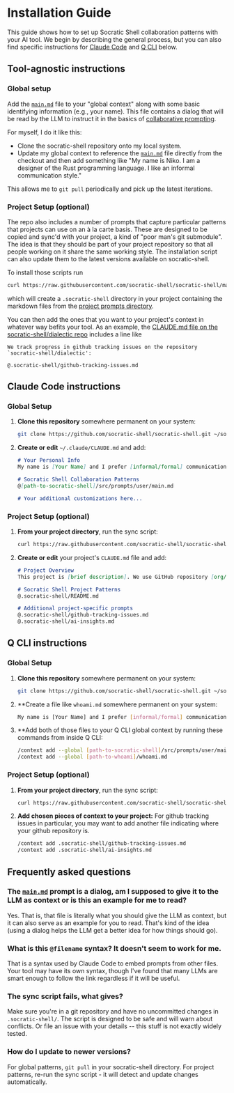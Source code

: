 # Installation Guide

This guide shows how to set up Socratic Shell collaboration patterns with your AI tool. We begin by describing the general process, but you can also find specific instructions for [Claude Code](#claude-code-instructions) and [Q CLI](#q-cli-instructions) below.

## Tool-agnostic instructions

### Global setup

Add the [`main.md`] file to your "global context" along with some basic identifying information (e.g., your name). This file contains a dialog that will be read by the LLM to instruct it in the basics of [collaborative prompting](./collaborative-prompting.md).

[`main.md`]: https://github.com/socratic-shell/socratic-shell/blob/main/src/prompts/user/main.md

For myself, I do it like this:

* Clone the socratic-shell repository onto my local system.
* Update my global context to reference the [`main.md`][] file directly from the checkout and then add something like "My name is Niko. I am a designer of the Rust programming language. I like an informal communication style." 

This allows me to `git pull` periodically and pick up the latest iterations.

### Project Setup (optional)

The repo also includes a number of prompts that capture particular patterns that projects can use on an à la carte basis. These are designed to be copied and sync'd with your project, a kind of "poor man's git submodule". The idea is that they should be part of your project repository so that all people working on it share the same working style. The installation script can also update them to the latest versions available on socratic-shell.

To install those scripts run

```bash
curl https://raw.githubusercontent.com/socratic-shell/socratic-shell/main/src/prompts/project/install.sh | bash
```

which will create a `.socratic-shell` directory in your project containing the markdown files from the [project prompts directory][]. 

[project prompts directory]: https://github.com/socratic-shell/socratic-shell/blob/main/src/prompts/project/

You can then add the ones that you want to your project's context in whatever way befits your tool. As an example, the [CLAUDE.md file on the socratic-shell/dialectic repo](https://github.com/socratic-shell/dialectic/blob/main/CLAUDE.md) includes a line like

```
We track progress in github tracking issues on the repository `socratic-shell/dialectic':

@.socratic-shell/github-tracking-issues.md
```

## Claude Code instructions

### Global Setup

1. **Clone this repository** somewhere permanent on your system:
   ```bash
   git clone https://github.com/socratic-shell/socratic-shell.git ~/socratic-shell
   ```

2. **Create or edit** `~/.claude/CLAUDE.md` and add:
   ```markdown
   # Your Personal Info
   My name is [Your Name] and I prefer [informal/formal] communication style.
   
   # Socratic Shell Collaboration Patterns
   @[path-to-socratic-shell]/src/prompts/user/main.md
   
   # Your additional customizations here...
   ```

### Project Setup (optional)

1. **From your project directory**, run the sync script:
   ```bash
   curl https://raw.githubusercontent.com/socratic-shell/socratic-shell/main/src/prompts/project/install.sh | bash
   ```

2. **Create or edit** your project's `CLAUDE.md` file and add:
   ```markdown
   # Project Overview
   This project is [brief description]. We use GitHub repository [org/repo] for tracking issues.
   
   # Socratic Shell Project Patterns
   @.socratic-shell/README.md
   
   # Additional project-specific prompts
   @.socratic-shell/github-tracking-issues.md
   @.socratic-shell/ai-insights.md
   ```

## Q CLI instructions

### Global Setup

1. **Clone this repository** somewhere permanent on your system:
   ```bash
   git clone https://github.com/socratic-shell/socratic-shell.git ~/socratic-shell
   ```

2. **Create a file like `whoami.md` somewhere permanent on your system:
   ```bash
   My name is [Your Name] and I prefer [informal/formal] communication style.
   ```

3. **Add both of those files to your Q CLI global context by running these commands from inside Q CLI:
   ```bash
   /context add --global [path-to-socratic-shell]/src/prompts/user/main.md
   /context add --global [path-to-whoami]/whoami.md
   ```

### Project Setup (optional)

1. **From your project directory**, run the sync script:
   ```bash
   curl https://raw.githubusercontent.com/socratic-shell/socratic-shell/main/src/prompts/project/install.sh | bash
   ```

2. **Add chosen pieces of context to your project:** For github tracking issues in particular, you may want to add another file indicating where your github repository is.
   ```bash
   /context add .socratic-shell/github-tracking-issues.md
   /context add .socratic-shell/ai-insights.md
   ```

## Frequently asked questions

### The [`main.md`][] prompt is a dialog, am I supposed to give it to the LLM as context or is this an example for me to read?

Yes. That is, that file is literally what you should give the LLM as context, but it can also serve as an example for you to read. That's kind of the idea (using a dialog helps the LLM get a better idea for how things should go).

### What is this `@filename` syntax? It doesn't seem to work for me.

That is a syntax used by Claude Code to embed prompts from other files. Your tool may have its own syntax, though I've found that many LLMs are smart enough to follow the link regardless if it will be useful.

### The sync script fails, what gives?

Make sure you're in a git repository and have no uncommitted changes in `.socratic-shell/`. The script is designed to be safe and will warn about conflicts. Or file an issue with your details -- this stuff is not exactly widely tested.

### How do I update to newer versions?

For global patterns, `git pull` in your socratic-shell directory. For project patterns, re-run the sync script - it will detect and update changes automatically.
